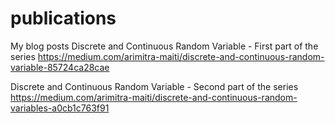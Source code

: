 # publications
My blog posts
Discrete and Continuous Random Variable - First part of the series
https://medium.com/arimitra-maiti/discrete-and-continuous-random-variable-85724ca28cae

Discrete and Continuous Random Variable - Second part of the series
https://medium.com/arimitra-maiti/discrete-and-continuous-random-variables-a0cb1c763f91
